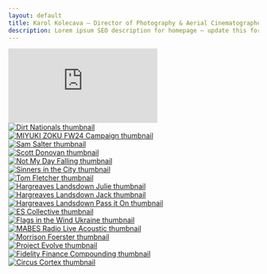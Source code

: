 ```yaml
---
layout: default
title: Karol Kolecava – Director of Photography & Aerial Cinematographer
description: Lorem ipsum SEO description for homepage – update this for best search visibility.
---
```


<div class="container mt-5 pt-5">

<div class="video-hero-container ratio ratio-16x9">
  <iframe
    src="https://www.youtube.com/embed/YOUR_VIDEO_ID?autoplay=1&mute=1&controls=0&showinfo=0&modestbranding=1&rel=0&loop=1&playlist=P56Fe2VRf5Y"
    frameborder="0"
    allow="autoplay; fullscreen"
    class="bg-iframe"
  ></iframe>
</div>

  <div class="row g-4 home-grid">
    <div class="col-md-4" project-tile>
      <a href="{{ site.baseurl }}/works/dirt-nationals/">
        <img src="https://media.giphy.com/media/xUPGcguWZHRC2HyBRS/giphy.gif" class="img-fluid grid-image" alt="Dirt Nationals thumbnail">
      </a>
    </div>
    <div class="col-md-4" project-tile>
      <a href="{{ site.baseurl }}/works/miyuki-zoku-fw24-campaign/">
        <img src="https://media.giphy.com/media/f9k1tV7HyORcngKF8v/giphy.gif" class="img-fluid grid-image" alt="MIYUKI ZOKU FW24 Campaign thumbnail">
      </a>
    </div>
    <div class="col-md-4" project-tile>
      <a href="{{ site.baseurl }}/works/sam-salter/">
        <img src="https://media.giphy.com/media/3oKIPf3C7HqqYBVcCk/giphy.gif" class="img-fluid grid-image" alt="Sam Salter thumbnail">
      </a>
    </div>
    <div class="col-md-4" project-tile>
      <a href="{{ site.baseurl }}/works/scott-donovan/">
        <img src="https://media.giphy.com/media/l0MYt5jPR6QX5pnqM/giphy.gif" class="img-fluid grid-image" alt="Scott Donovan thumbnail">
      </a>
    </div>
    <div class="col-md-4" project-tile>
      <a href="{{ site.baseurl }}/works/not-my-day-falling/">
        <img src="https://media.giphy.com/media/1d5z6P9gECV1e/giphy.gif" class="img-fluid grid-image" alt="Not My Day Falling thumbnail">
      </a>
    </div>
    <div class="col-md-4" project-tile>
      <a href="{{ site.baseurl }}/works/sinners-in-the-city/">
        <img src="https://media.giphy.com/media/xT5LMHxhOfscxPfIfm/giphy.gif" class="img-fluid grid-image" alt="Sinners in the City thumbnail">
      </a>
    </div>
    <div class="col-md-4">
      <a href="{{ site.baseurl }}/works/tom-fletcher/" project-tile>
        <img src="https://media.giphy.com/media/26n6WywJyh39n1pBu/giphy.gif" class="img-fluid grid-image" alt="Tom Fletcher thumbnail">
      </a>
    </div>
    <div class="col-md-4" project-tile>
      <a href="{{ site.baseurl }}/works/hargreaves-landsdown-julie/">
        <img src="https://media.giphy.com/media/xT8qBepJQzUjz1bOso/giphy.gif" class="img-fluid grid-image" alt="Hargreaves Landsdown Julie thumbnail">
      </a>
    </div>
    <div class="col-md-4" project-tile>
      <a href="{{ site.baseurl }}/works/hargreaves-landsdown-jack/">
        <img src="https://media.giphy.com/media/3orieV5aXgzR9LWxSo/giphy.gif" class="img-fluid grid-image" alt="Hargreaves Landsdown Jack thumbnail">
      </a>
    </div>
    <div class="col-md-4" project-tile>
      <a href="{{ site.baseurl }}/works/hargreaves-landsdown-pass-it-on/">
        <img src="https://media.giphy.com/media/xUPGcguWZHRC2HyBRS/giphy.gif" class="img-fluid grid-image" alt="Hargreaves Landsdown Pass it On thumbnail">
      </a>
    </div>
    <div class="col-md-4" project-tile>
      <a href="{{ site.baseurl }}/works/es-collective/">
        <img src="https://media.giphy.com/media/f9k1tV7HyORcngKF8v/giphy.gif" class="img-fluid grid-image" alt="ES Collective thumbnail">
      </a>
    </div>
    <div class="col-md-4" project-tile>
      <a href="{{ site.baseurl }}/works/flags-in-the-wind-ukraine/">
        <img src="https://media.giphy.com/media/3oKIPf3C7HqqYBVcCk/giphy.gif" class="img-fluid grid-image" alt="Flags in the Wind Ukraine thumbnail">
      </a>
    </div>
    <div class="col-md-4" project-tile>
      <a href="{{ site.baseurl }}/works/mabes-radio-live-acoustic/">
        <img src="https://media.giphy.com/media/l0MYt5jPR6QX5pnqM/giphy.gif" class="img-fluid grid-image" alt="MABES Radio Live Acoustic thumbnail">
      </a>
    </div>
    <div class="col-md-4" project-tile>
      <a href="{{ site.baseurl }}/works/morrison-foerster/">
        <img src="https://media.giphy.com/media/1d5z6P9gECV1e/giphy.gif" class="img-fluid grid-image" alt="Morrison Foerster thumbnail">
      </a>
    </div>
    <div class="col-md-4" project-tile>
      <a href="{{ site.baseurl }}/works/project-evolve/">
        <img src="https://media.giphy.com/media/xT5LMHxhOfscxPfIfm/giphy.gif" class="img-fluid grid-image" alt="Project Evolve thumbnail">
      </a>
    </div>
    <div class="col-md-4" project-tile>
      <a href="{{ site.baseurl }}/works/fidelity-finance-compounding/">
        <img src="https://media.giphy.com/media/26n6WywJyh39n1pBu/giphy.gif" class="img-fluid grid-image" alt="Fidelity Finance Compounding thumbnail">
      </a>
    </div>
    <div class="col-md-4" project-tile>
      <a href="{{ site.baseurl }}/works/circus-cortex/">
        <img src="https://media.giphy.com/media/xT8qBepJQzUjz1bOso/giphy.gif" class="img-fluid grid-image" alt="Circus Cortex thumbnail">
      </a>
    </div>
  </div>
</div>
